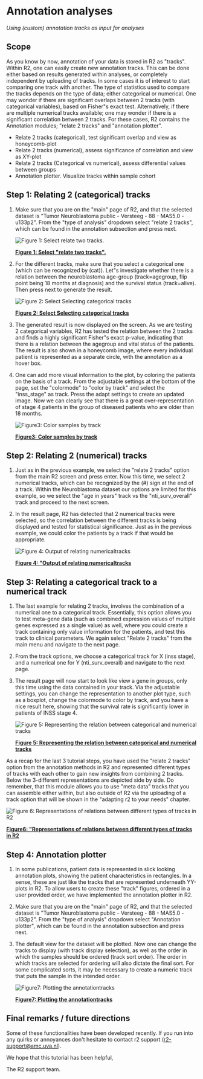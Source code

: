<a id="annotation_analyses"> </a>

Annotation analyses
===================



*Using (custom) annotation tracks as input for analyses*





Scope
-----



As you know by now, annotation of your data is stored in R2 as "tracks".
Within R2, one can easily create new annotation tracks. This can be done
either based on results generated within analyses, or completely
independent by uploading of tracks. In some cases it is of interest to
start comparing one track with another. The type of statistics used to
compare the tracks depends on the type of data; either categorical or
numerical. One may wonder if there are significant overlaps between 2
tracks (with categorical variables), based on Fisher"s exact test.
Alternatively, if there are multiple numerical tracks available; one may
wonder if there is a significant correlation between 2 tracks. For these
cases, R2 contains the Annotation modules; "relate 2 tracks" and
"annotation plotter".



-   Relate 2 tracks (categorical), test significant overlap and view as
    honeycomb-plot
-   Relate 2 tracks (numerical), assess significance of correlation and
    view as XY-plot
-   Relate 2 tracks (Categorical vs numerical), assess differential
    values between groups
-   Annotation plotter. Visualize tracks within sample cohort





Step 1: Relating 2 (categorical) tracks
------------------------------------------------

1.  Make sure that you are on the "main" page of R2, and that the
    selected dataset is "Tumor Neuroblastoma public - Versteeg - 88 -
    MAS5.0 - u133p2". From the "type of analysis" dropdown select
    "relate 2 tracks", which can be found in the annotation subsection
    and press next.
    
	![Figure 1: Select relate two tracks.](_static/images/AnnotationAnalyses_relate.png "Figure 1: Select relate two tracks")
	
	[**Figure 1: Select "relate two tracks".**](_static/images/AnnotationAnalyses_relate.png)
	
2.  For the different tracks, make sure that you select a categorical
    one (which can be recognized by (cat)). Let"s investigate whether
    there is a relation between the neuroblastoma age-group
    (track=agegroup, flip point being 18 months at diagnosis) and the
    survival status (track=alive). Then press next to generate
    the result.
    
	![Figure 2: Select Selecting categorical tracks](_static/images/AnnotationAnalyses_adjust.png "Figure 2: Select Selecting categorical tracks")
	
	[**Figure 2: Select Selecting categorical tracks**](_static/images/AnnotationAnalyses_adjust.png)
	
3.  The generated result is now displayed on the screen. As we are
    testing 2 categorical variables, R2 has tested the relation between
    the 2 tracks and finds a highly significant Fisher"s exact p-value,
    indicating that there is a relation between the agegroup and vital
    status of the patients. The result is also shown in a honeycomb
    image, where every individual patient is represented as a separate
    circle, with the annotation as a hover box.
4.  One can add more visual information to the plot, by coloring the
    patients on the basis of a track. From the adjustable settings at
    the bottom of the page, set the "colormode" to "color by track" and
    select the "inss\_stage" as track. Press the adapt settings to
    create an updated image. Now we can clearly see that there is a
    great over-representation of stage 4 patients in the group of
    diseased patients who are older than 18 months.

	![Figure3: Color samples by track](_static/images/AnnotationAnalyses_colorsamples.png "Figure3: Color samples by track")
	
	[**Figure3: Color samples by track**](_static/images/AnnotationAnalyses_colorsamples.png)
	





Step 2: Relating 2 (numerical) tracks
----------------------------------------------

1.  Just as in the previous example, we select the "relate 2 tracks"
    option from the main R2 screen and press enter. Now this time, we
    select 2 numerical tracks, which can be recognized by the (\#) sign
    at the end of a track. Within the Neuroblastoma dataset our options
    are limited for this example, so we select the "age in years" track
    vs the "nti\_surv\_overall" track and proceed to the next screen.
2.  In the result page, R2 has detected that 2 numerical tracks were
    selected, so the correlation between the different tracks is being
    displayed and tested for statistical significance. Just as in the
    previous example, we could color the patients by a track if that
    would be appropriate.

	![Figure 4: Output of relating numericaltracks](_static/images/AnnotationAnalyse_relatetracks_v1.png "Figure 4: Output of relating numericaltracks")
	
	[**Figure 4: "Output of relating numericaltracks**](_static/images/AnnotationAnalyse_relatetracks_v1.png)
	





Step 3: Relating a categorical track to a numerical track
------------------------------------------------------------------

1.  The last example for relating 2 tracks, involves the combination of
    a numerical one to a categorical track. Essentially, this option
    allows you to test meta-gene data (such as combined expression
    values of multiple genes expressed as a single value) as well, where
    you could create a track containing only value information for the
    patients, and test this track to clinical parameters. We again
    select "Relate 2 tracks" from the main menu and navigate to the
    next page.
2.  From the track options, we choose a categorical track for X (inss
    stage), and a numerical one for Y (nti\_surv\_overall) and navigate
    to the next page.
3.  The result page will now start to look like view a gene in groups,
    only this time using the data contained in your track. Via the
    adjustable settings, you can change the representation to another
    plot type, such as a boxplot, change the colormode to color by
    track, and you have a nice result here, showing that the survival
    rate is significantly lower in patients of INSS stage 4.

	![Figure 5: Representing the relation between categorical and numerical tracks](_static/images/AnnotationAnalyse_relationnumcat.png "Figure5: Representing the relation between categorical and numericaltracks")
	
	[**Figure 5: Representing the relation between categorical and numerical tracks**](_static/images/AnnotationAnalyse_relationnumcat.png)
	


As a recap for the last 3 tutorial steps, you have used the "relate 2
tracks" option from the annotation methods in R2 and represented
different types of tracks with each other to gain new insights from
combining 2 tracks. Below the 3-different representations are depicted
side by side. Do remember, that this module allows you to use "meta
data" tracks that you can assemble either within, but also outside of R2
via the uploading of a track option that will be shown in the "adapting
r2 to your needs" chapter.

![Figure 6: Representations of relations between different types of tracks in R2](_static/images/AnnotationAnalyse_representation.png "Figure6: Representations of relations between different types of tracks in R2")

[**Figure6: "Representations of relations between different types of tracks in R2**](_static/images/AnnotationAnalyse_representation.png)
	


Step 4: Annotation plotter
-----------------------------------

1.  In some publications, patient data is represented in slick looking
    annotation plots, showing the patient characteristics in rectangles.
    In a sense, these are just like the tracks that are represented
    underneath YY-plots in R2. To allow users to create these "track"
    figures, ordered in a user provided order, we have implemented the
    annotation plotter in R2.
2.  Make sure that you are on the "main" page of R2, and that the
    selected dataset is "Tumor Neuroblastoma public - Versteeg - 88 -
    MAS5.0 - u133p2". From the "type of analysis" dropdown select
    "Annotation plotter", which can be found in the annotation
    subsection and press next.
3.  The default view for the dataset will be plotted. Now one can change
    the tracks to display (with track display selection), as well as the
    order in which the samples should be ordered (track sort order). The
    order in which tracks are selected for ordering will also dictate
    the final sort. For some complicated sorts, it may be necessary to
    create a numeric track that puts the sample in the intended order.

	![Figure7: Plotting the annotationtracks](_static/images/AnnotationAnalyse_plotting.png "Figure7: Plotting the annotationtracks")
	
	[**Figure7: Plotting the annotationtracks**](_static/images/AnnotationAnalyse_plotting.png)
	





Final remarks / future directions
---------------------------------



Some of these functionalities have been developed recently. If you run
into any quirks or annoyances don't hesitate to contact r2 support
(r2-support@amc.uva.nl).





We hope that this tutorial has been helpful,





The R2 support team.






